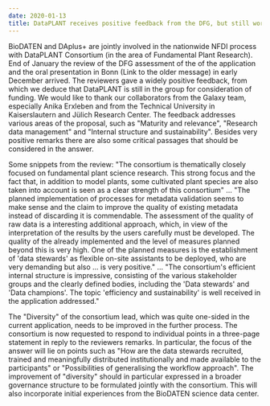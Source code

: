```yaml
---
date: 2020-01-13
title: DataPLANT receives positive feedback from the DFG, but still work ahead
---
```


 BioDATEN and DAplus+ are jointly involved in the nationwide NFDI process with DataPLANT Consortium (in the area of Fundamental Plant Research). End of January the review of the DFG assessment of the of the application and the oral presentation in Bonn (Link to the older message) in early December arrived. The reviewers gave a widely positive feedback, from which we deduce that DataPLANT is still in the group for consideration of funding. We would like to thank our collaborators from the Galaxy team, especially Anika Erxleben and from the Technical University in Kaiserslautern and Jülich Research Center. The feedback addresses various areas of the proposal, such as "Maturity and relevance", "Research data management" and "Internal structure and  sustainability". Besides very positive remarks there are also some  critical passages that should be considered in the answer. 

 Some snippets from the review: "The consortium is thematically closely focused on fundamental plant science research. This strong focus and the fact that, in addition to model plants, some cultivated plant species are also taken into account is seen as a clear strength of this consortium" ... "The planned implementation of processes for metadata validation seems to make sense and the claim to improve the quality of existing metadata instead of discarding it is commendable. The assessment of the quality of raw data is a interesting additional approach, which, in view of the interpretation of the results by the users carefully must be developed. The quality of the already implemented and the level of measures planned beyond this is very high. One of the planned measures is the establishment of 'data stewards' as flexible on-site assistants to be deployed, who are very demanding but also ... is very positive." ... "The consortium's efficient internal structure is impressive, consisting of the various stakeholder groups and the clearly defined bodies, including the 'Data stewards' and 'Data champions'. The topic 'efficiency and sustainability' is well received in the application addressed." 

 The "Diversity" of the consortium lead, which was quite one-sided in the current application, needs to be improved in the further process. The consortium is now requested to respond to individual points in a three-page statement in reply to the reviewers remarks. In particular, the focus of the answer will lie on points such as "How are the data stewards recruited, trained and meaningfully distributed institutionally and made available to the participants" or "Possibilities of generalising the workflow approach". The improvement of "diversity" should in particular expressed in a broader governance structure to be formulated jointly with the consortium. This will also incorporate initial experiences from the BioDATEN science data center. 